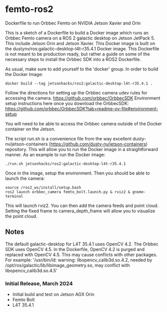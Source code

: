 # femto-ros2
Dockerfile to run Orbbec Femto on NVIDIA Jetson Xavier and Orin

This is a sketch of a Dockerfile to build a Docker image which runs an Orbbec Femto camera on a ROS 2 galactic desktop on Jetson JetPack 5. This include Jetson Orin and Jetson Xavier. This Docker image is built on the dustynv/ros:galactic-desktop-l4t-r35.4.1 Docker image. This Dockerfile is not meant to be production ready, but rather a guide on some of the necessary steps to install the Orbbec SDK into a ROS2 Dockerfile.

As usual, make sure to add yourself to the 'docker' group. In order to build the Docker Image:

```
docker build --tag jetsonhacks/ros2:galactic-desktop-l4t-r35.4.1 .
```
Follow the directions for setting up the Orbbec camera udev rules for accessing the camera. https://github.com/orbbec/OrbbecSDK Environment setup instructions here once you download the OrbbecSDK: https://github.com/orbbec/OrbbecSDK?tab=readme-ov-file#environment-setup

You will need to be able to access the Orbbec camera outside of the Docker container on the Jetson.

The script run.sh is a convenience file from the way excellent dusty-nv/jetson-containers (https://github.com/dusty-nv/jetson-containers) repository. This will allow you to run the Docker image in a straightforward manner. As an example to run the Docker image:

```
./run.sh jetsonhacks/ros2:galactic-desktop-l4t-r35.4.1
```

Once in the image, setup the environment. Then you should be able to launch the camera:

```
source /ros2_ws/install/setup.bash
ros2 launch orbbec_camera femto_bolt.launch.py & rviz2 & gnome-terminal
```

This will launch rviz2. You can then add the camera feeds and point cloud. Setting the fixed frame to camera_depth_frame will allow you to visualize the point cloud.

## Notes
The default galactic-desktop for L4T 35.4.1 uses OpenCV 4.2. The Orbbec SDK uses OpenCV 4.5. In the Dockerfile, OpenCV 4.2 is purged and replaced with OpenCV 4.5. This may cause conflicts with other packages.
For example:
'/usr/bin/ld: warning: libopencv_calib3d.so.4.2, needed by /opt/ros/galactic/lib/libimage_geometry.so, may conflict with libopencv_calib3d.so.4.5'

### Initial Release, March 2024
* Initial build and test on Jetson AGX Orin
* Femto Bolt
* L4T 35.4.1
